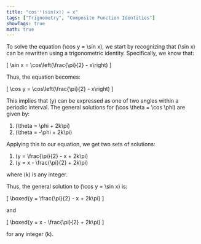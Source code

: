 ```yaml
---
title: "cos⁻¹(sin(x)) = x"
tags: ["Trignometry", "Composite Function Identities"]
showTags: true
math: true
---
```




To solve the equation \(\cos y = \sin x\), we start by recognizing that \(\sin x\) can be rewritten using a trigonometric identity. Specifically, we know that:

\[
\sin x = \cos\left(\frac{\pi}{2} - x\right)
\]

Thus, the equation becomes:

\[
\cos y = \cos\left(\frac{\pi}{2} - x\right)
\]

This implies that \(y\) can be expressed as one of two angles within a periodic interval. The general solutions for \(\cos \theta = \cos \phi\) are given by:

1. \(\theta = \phi + 2k\pi\)
2. \(\theta = -\phi + 2k\pi\)

Applying this to our equation, we get two sets of solutions:

1. \(y = \frac{\pi}{2} - x + 2k\pi\)
2. \(y = x - \frac{\pi}{2} + 2k\pi\)

where \(k\) is any integer.

Thus, the general solution to \(\cos y = \sin x\) is:

\[
\boxed{y = \frac{\pi}{2} - x + 2k\pi}
\]

and

\[
\boxed{y = x - \frac{\pi}{2} + 2k\pi}
\]

for any integer \(k\).
